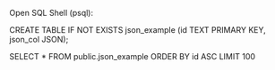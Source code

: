 Open SQL Shell (psql):

CREATE TABLE IF NOT EXISTS json_example (id TEXT PRIMARY KEY, json_col JSON);

SELECT * FROM public.json_example ORDER BY id ASC LIMIT 100